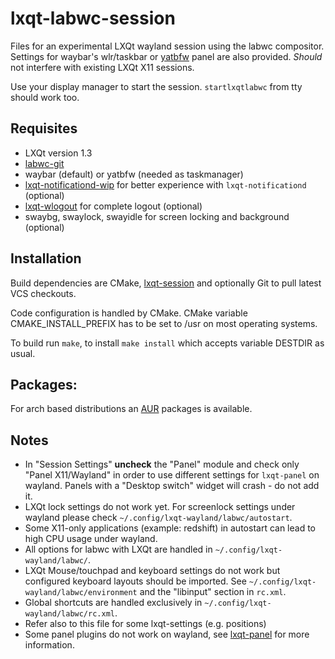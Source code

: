 # lxqt-labwc-session

Files for an experimental LXQt wayland session using the labwc compositor. Settings for waybar's wlr/taskbar or [yatbfw](https://github.com/selairi/yatbfw) panel are also provided. *Should* not interfere with existing LXQt X11 sessions.

Use your display manager to start the session. `startlxqtlabwc` from tty should work too.

## Requisites

* LXQt version 1.3
* [labwc-git](https://github.com/labwc/labwc)
* waybar (default) or yatbfw (needed as taskmanager)
* [lxqt-notificationd-wip](https://github.com/stefonarch/lxqt-notificationd/tree/wip_layer_shell_qt) for better experience with `lxqt-notificationd` (optional)
* [lxqt-wlogout](https://github.com/stefonarch/lxqt-wlogout) for complete logout (optional)
* swaybg, swaylock, swayidle for screen locking and background (optional)



## Installation

Build dependencies are CMake, [lxqt-session](https://github.com/lxqt/lxqt-session) and optionally Git to pull latest VCS checkouts.

Code configuration is handled by CMake. CMake variable CMAKE_INSTALL_PREFIX has to be set to /usr on most operating systems.

To build run `make`, to install `make install` which accepts variable DESTDIR as usual.

## Packages:

For arch based distributions an [AUR]() packages is available.

## Notes

* In "Session Settings" **uncheck** the "Panel" module and check only "Panel X11/Wayland" in order to use different settings for `lxqt-panel` on wayland. Panels with a "Desktop switch" widget will crash - do not add it.
* LXQt lock settings do not work yet. For screenlock settings under wayland please check `~/.config/lxqt-wayland/labwc/autostart`.
* Some X11-only applications (example: redshift) in autostart can lead to high CPU usage under wayland.
* All options for labwc with LXQt are handled in `~/.config/lxqt-wayland/labwc/`.
* LXQt Mouse/touchpad and keyboard settings do not work but configured keyboard layouts should be imported. See  `~/.config/lxqt-wayland/labwc/environment` and the "libinput" section in `rc.xml`.
* Global shortcuts are handled exclusively in `~/.config/lxqt-wayland/labwc/rc.xml`.
* Refer also to this file for some lxqt-settings (e.g. positions)
* Some panel plugins do not work on wayland, see [lxqt-panel](https://github.com/stefonarch/LXQt-Wayland-files/blob/main/lxqt-panel.md) for more information.



